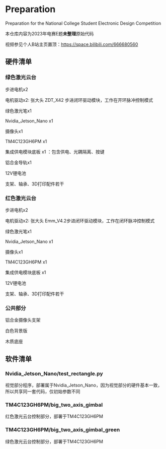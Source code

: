 # Preparation
Preparation for the National College Student Electronic Design Competition

本仓库内容为2023年电赛E题**未整理**原始代码

视频参见个人B站主页置顶：https://space.bilibili.com/666680560

## 硬件清单

### 绿色激光云台

步进电机x2

电机驱动x2: 张大头 ZDT_X42 步进闭环驱动模块，工作在开环脉冲控制模式

绿色激光笔x1

Nvidia_Jetson_Nano x1

摄像头x1

TM4C123GH6PM x1

集成供电模块底板 x1 ：包含供电、光耦隔离、按键

铝合金导轨x1

12V锂电池

支架、轴承、3D打印配件若干

### 红色激光云台

步进电机x2

电机驱动x2: 张大头 Emm_V4.2步进闭环驱动模块，工作在闭环脉冲控制模式

绿色激光笔x1

Nvidia_Jetson_Nano x1

摄像头x1

TM4C123GH6PM x1

集成供电模块底板 x1

12V锂电池

支架、轴承、3D打印配件若干

### 公共部分

铝合金摄像头支架

白色背景版

木质底座

## 软件清单

### Nvidia_Jetson_Nano/test_rectangle.py
视觉部分程序，部署属于Nvidia_Jetson_Nano，因为视觉部分的硬件基本一致，所以共享同一套代码，仅初始参数不同

### TM4C123GH6PM/big_two_axis_gimbal
红色激光云台控制部分，部署于TM4C123GH6PM

### TM4C123GH6PM/big_two_axis_gimbal_green
绿色激光云台控制部分，部署于TM4C123GH6PM
